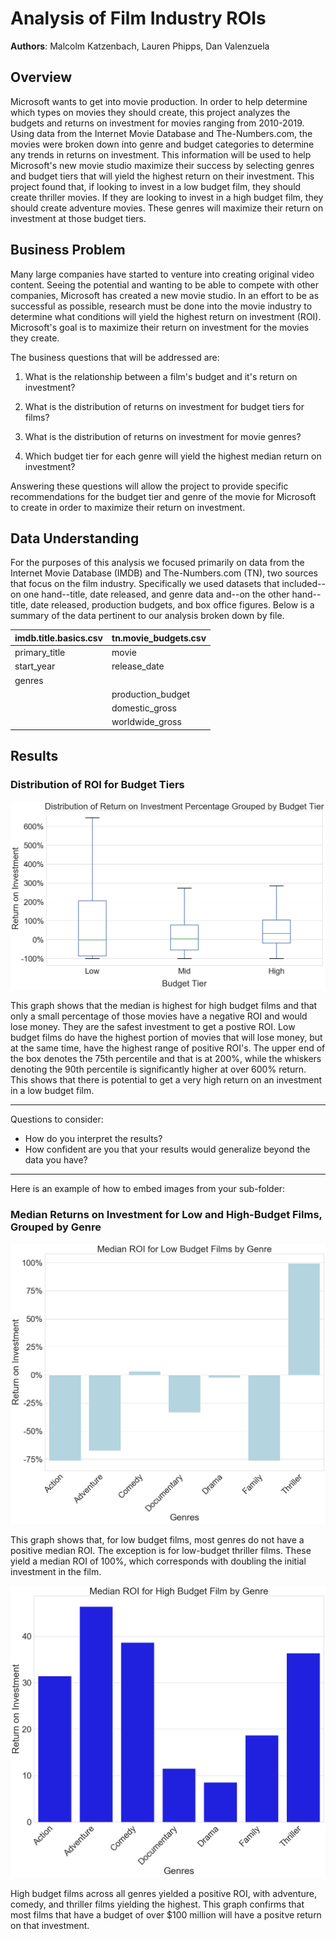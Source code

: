 # Analysis of Film Industry ROIs
**Authors**: Malcolm Katzenbach, Lauren Phipps, Dan Valenzuela

## Overview

Microsoft wants to get into movie production. In order to help determine which types on movies they should create, this project analyzes the budgets and returns on investment for movies ranging from 2010-2019. Using data from the Internet Movie Database and The-Numbers.com, the movies were broken down into genre and budget categories to determine any trends in returns on investment. This information will be used to help Microsoft's new movie studio maximize their success by selecting genres and budget tiers that will yield the highest return on their investment. This project found that, if looking to invest in a low budget film, they should create thriller movies. If they are looking to invest in a high budget film, they should create adventure movies. These genres will maximize their return on investment at those budget tiers. 


## Business Problem

Many large companies have started to venture into creating original video content. Seeing the potential and wanting to be able to compete with other companies, Microsoft has created a new movie studio. In an effort to be as successful as possible, research must be done into the movie industry to determine what conditions will yield the highest return on investment (ROI). Microsoft's goal is to maximize their return on investment for the movies they create. 

The business questions that will be addressed are:

  1) What is the relationship between a film's budget and it's return on investment?

  2) What is the distribution of returns on investment for budget tiers for films?

  3) What is the distribution of returns on investment for movie genres?

  4) Which budget tier for each genre will yield the highest median return on investment?

Answering these questions will allow the project to provide specific recommendations for the budget tier and genre of the movie for Microsoft to create in order to maximize their return on investment. 


## Data Understanding
For the purposes of this analysis we focused primarily on data from the Internet Movie Database (IMDB) and The-Numbers.com (TN), two sources that focus on the film industry. Specifically we used datasets that included--on one hand--title, date released, and genre data and--on the other hand--title, date released, production budgets, and box office figures. Below is a summary of the data pertinent to our analysis broken down by file. 

| imdb.title.basics.csv | tn.movie_budgets.csv |
| --- | --- |
| primary_title | movie |
| start_year | release_date |
| genres |  |
|  | production_budget |
|  | domestic_gross |
|  | worldwide_gross |

## Results

### Distribution of ROI for Budget Tiers
![graph1](./images/budgettierboxplot.png)

This graph shows that the median is highest for high budget films and that only a small percentage of those movies have a negative ROI and would lose money. They are the safest investment to get a postive ROI. Low budget films do have the highest portion of movies that will lose money, but at the same time, have the highest range of positive ROI's. The upper end of the box denotes the 75th percentile and that is at 200%, while the whiskers denoting the 90th percentile is significantly higher at over 600% return. This shows that there is potential to get a very high return on an investment in a low budget film.
***
Questions to consider:
* How do you interpret the results?
* How confident are you that your results would generalize beyond the data you have?
***

Here is an example of how to embed images from your sub-folder:

### Median Returns on Investment for Low and High-Budget Films, Grouped by Genre

![graph2](./images/Median_ROI_for_Low_Budget_Films_by_Genre.png)

This graph shows that, for low budget films, most genres do not have a positive median ROI. The exception is for low-budget thriller films. These yield a median ROI of 100%, which corresponds with doubling the initial investment in the film.

![graph3](./images/Median_ROI_for_High_Budget_Films_by_Genre.png)

High budget films across all genres yielded a positive ROI, with adventure, comedy, and thriller films yielding the highest. This graph confirms that most films that have a budget of over $100 million will have a positve return on that investment.